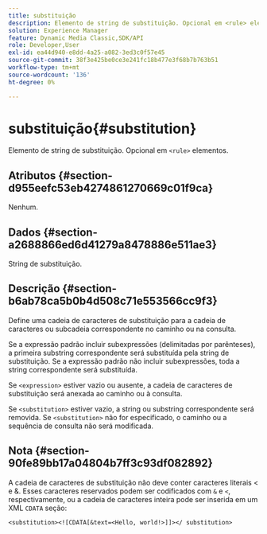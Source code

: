 ```yaml
---
title: substituição
description: Elemento de string de substituição. Opcional em <rule> elementos.
solution: Experience Manager
feature: Dynamic Media Classic,SDK/API
role: Developer,User
exl-id: ea44d940-e8dd-4a25-a082-3ed3c0f57e45
source-git-commit: 38f3e425be0ce3e241fc18b477e3f68b7b763b51
workflow-type: tm+mt
source-wordcount: '136'
ht-degree: 0%

---
```


# substituição{#substitution}

Elemento de string de substituição. Opcional em `<rule>` elementos.

## Atributos {#section-d955eefc53eb4274861270669c01f9ca}

Nenhum.

## Dados {#section-a2688866ed6d41279a8478886e511ae3}

String de substituição.

## Descrição {#section-b6ab78ca5b0b4d508c71e553566cc9f3}

Define uma cadeia de caracteres de substituição para a cadeia de caracteres ou subcadeia correspondente no caminho ou na consulta.

Se a expressão padrão incluir subexpressões (delimitadas por parênteses), a primeira substring correspondente será substituída pela string de substituição. Se a expressão padrão não incluir subexpressões, toda a string correspondente será substituída.

Se `<expression>` estiver vazio ou ausente, a cadeia de caracteres de substituição será anexada ao caminho ou à consulta.

Se `<substitution>` estiver vazio, a string ou substring correspondente será removida. Se `<substitution>` não for especificado, o caminho ou a sequência de consulta não será modificada.

## Nota {#section-90fe89bb17a04804b7ff3c93df082892}

A cadeia de caracteres de substituição não deve conter caracteres literais &lt; e &amp;. Esses caracteres reservados podem ser codificados com `&` e `<`, respectivamente, ou a cadeia de caracteres inteira pode ser inserida em um XML `CDATA` seção:

`<substitution><![CDATA[&text=<Hello, world!>]]></ substitution>`
